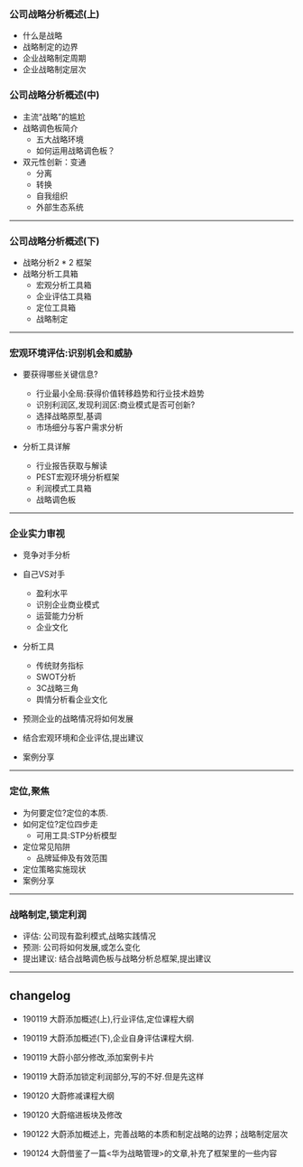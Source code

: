 ### 公司战略分析概述(上)

* 什么是战略
* 战略制定的边界
* 企业战略制定周期
* 企业战略制定层次


### 公司战略分析概述(中)

* 主流“战略”的尴尬
* 战略调色板简介
	- 五大战略环境
	- 如何运用战略调色板？
* 双元性创新：变通
	- 分离
	- 转换
	- 自我组织
	- 外部生态系统



---

### 公司战略分析概述(下)

* 战略分析2 * 2 框架
* 战略分析工具箱
	- 宏观分析工具箱
	- 企业评估工具箱
	- 定位工具箱
	- 战略制定

---

### 宏观环境评估:识别机会和威胁

* 要获得哪些关键信息?
	- 行业最小全局:获得价值转移趋势和行业技术趋势
	- 识别利润区,发现利润区:商业模式是否可创新?	
	- 选择战略原型,基调
	- 市场细分与客户需求分析

* 分析工具详解
	- 行业报告获取与解读
	- PEST宏观环境分析框架
	- 利润模式工具箱
	- 战略调色板

---

### 企业实力审视
* 竞争对手分析

* 自己VS对手
	- 盈利水平
	- 识别企业商业模式
	- 运营能力分析
	- 企业文化
* 分析工具
	- 传统财务指标
	- SWOT分析
	- 3C战略三角
	- 舆情分析看企业文化
* 预测企业的战略情况将如何发展
* 结合宏观环境和企业评估,提出建议
* 案例分享


---

### 定位,聚焦

* 为何要定位?定位的本质.
* 如何定位?定位四步走
	- 可用工具:STP分析模型
* 定位常见陷阱
	- 品牌延伸及有效范围
* 定位策略实施现状
* 案例分享



---

### 战略制定,锁定利润

* 评估: 公司现有盈利模式,战略实践情况
* 预测: 公司将如何发展,或怎么变化
* 提出建议: 结合战略调色板与战略分析总框架,提出建议



---
## changelog

- 190119 大蔚添加概述(上),行业评估,定位课程大纲

- 190119 大蔚添加概述(下),企业自身评估课程大纲.

- 190119 大蔚小部分修改,添加案例卡片

- 190119 大蔚添加锁定利润部分,写的不好.但是先这样

- 190120 大蔚修减课程大纲

- 190120 大蔚缩进板块及修改

- 190122 大蔚添加概述上，完善战略的本质和制定战略的边界；战略制定层次

- 190124 大蔚借鉴了一篇<华为战略管理>的文章,补充了框架里的一些内容